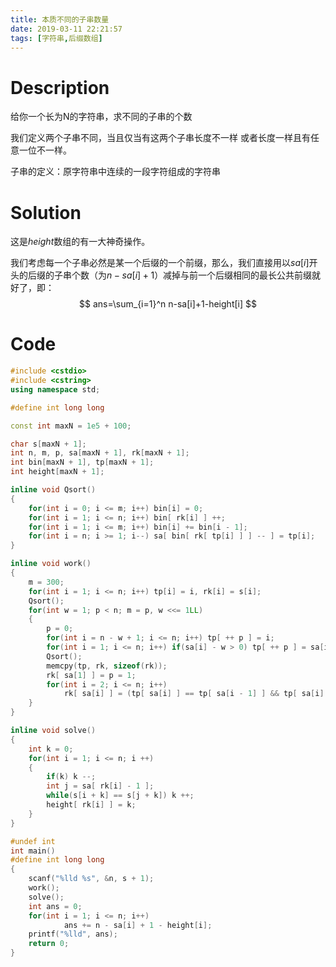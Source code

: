 ```yaml
---
title: 本质不同的子串数量
date: 2019-03-11 22:21:57
tags: [字符串,后缀数组]
---
```


# Description

给你一个长为N的字符串，求不同的子串的个数

我们定义两个子串不同，当且仅当有这两个子串长度不一样 或者长度一样且有任意一位不一样。

子串的定义：原字符串中连续的一段字符组成的字符串

<!--more-->

# Solution

这是$height$数组的有一大神奇操作。

我们考虑每一个子串必然是某一个后缀的一个前缀，那么，我们直接用以$sa[i]$开头的后缀的子串个数（为$n-sa[i]+1$）减掉与前一个后缀相同的最长公共前缀就好了，即：
$$
ans=\sum_{i=1}^n n-sa[i]+1-height[i]
$$
# Code

```c++
#include <cstdio>
#include <cstring>
using namespace std;

#define int long long

const int maxN = 1e5 + 100;

char s[maxN + 1];
int n, m, p, sa[maxN + 1], rk[maxN + 1];
int bin[maxN + 1], tp[maxN + 1];
int height[maxN + 1];

inline void Qsort()
{
    for(int i = 0; i <= m; i++) bin[i] = 0;
    for(int i = 1; i <= n; i++) bin[ rk[i] ] ++;
    for(int i = 1; i <= m; i++) bin[i] += bin[i - 1];
    for(int i = n; i >= 1; i--) sa[ bin[ rk[ tp[i] ] ] -- ] = tp[i];
}

inline void work()
{
    m = 300;
    for(int i = 1; i <= n; i++) tp[i] = i, rk[i] = s[i];
    Qsort();
    for(int w = 1; p < n; m = p, w <<= 1LL)
    {
        p = 0;
        for(int i = n - w + 1; i <= n; i++) tp[ ++ p ] = i;
        for(int i = 1; i <= n; i++) if(sa[i] - w > 0) tp[ ++ p ] = sa[i] - w;
        Qsort();
        memcpy(tp, rk, sizeof(rk));
        rk[ sa[1] ] = p = 1;
        for(int i = 2; i <= n; i++)
            rk[ sa[i] ] = (tp[ sa[i] ] == tp[ sa[i - 1] ] && tp[ sa[i] + w] == tp[ sa[i - 1] + w]) ? p : ++p; 
    }
}

inline void solve()
{
    int k = 0;
    for(int i = 1; i <= n; i ++)
    {
        if(k) k --;
        int j = sa[ rk[i] - 1 ];
        while(s[i + k] == s[j + k]) k ++;
        height[ rk[i] ] = k;
    }
}

#undef int
int main()
#define int long long
{
    scanf("%lld %s", &n, s + 1);
    work();
    solve();
    int ans = 0;
    for(int i = 1; i <= n; i++)
            ans += n - sa[i] + 1 - height[i];
    printf("%lld", ans);
    return 0;
}
```



